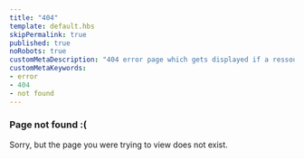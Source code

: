 ```yaml
---
title: "404"
template: default.hbs
skipPermalink: true
published: true
noRobots: true
customMetaDescription: "404 error page which gets displayed if a ressource cannot be found."
customMetaKeywords:
- error
- 404
- not found
---
```


### Page not found :(
Sorry, but the page you were trying to view does not exist.